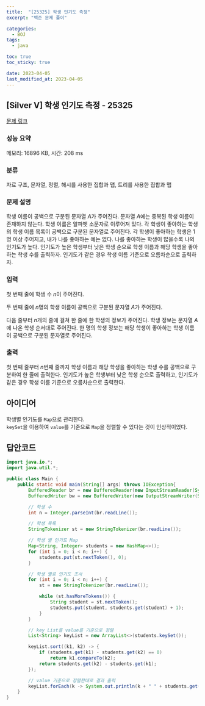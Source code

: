 ```yaml
---
title:  "[25325] 학생 인기도 측정"
excerpt: "백준 문제 풀이"

categories:
  - BOJ
tags:
  - java

toc: true
toc_sticky: true

date: 2023-04-05
last_modified_at: 2023-04-05
---
```

## [Silver V] 학생 인기도 측정 - 25325 

[문제 링크](https://www.acmicpc.net/problem/25325) 

### 성능 요약

메모리: 16896 KB, 시간: 208 ms

### 분류

자료 구조, 문자열, 정렬, 해시를 사용한 집합과 맵, 트리를 사용한 집합과 맵

### 문제 설명

<p>학생 이름이 공백으로 구분된 문자열 <em>A</em>가 주어진다. 문자열 <em>A</em>에는 중복된 학생 이름이 존재하지 않는다. 학생 이름은 알파벳 소문자로 이루어져 있다. 각 학생이 좋아하는 학생의 학생 이름 목록이 공백으로 구분된 문자열로 주어진다. 각 학생이 좋아하는 학생은 1명 이상 주어지고, 내가 나를 좋아하는 예는 없다. 나를 좋아하는 학생이 많을수록 나의 인기도가 높다. 인기도가 높은 학생부터 낮은 학생 순으로 학생 이름과 해당 학생을 좋아하는 학생 수를 출력하자. 인기도가 같은 경우 학생 이름 기준으로 오름차순으로 출력하자.</p>

### 입력 

 <p>첫 번째 줄에 학생 수 <em>n</em>이 주어진다.</p>

<p>두 번째 줄에 <em>n</em>명의 학생 이름이 공백으로 구분된 문자열 <em>A</em>가 주어진다.</p>

<p>다음 줄부터 <em>n</em>개의 줄에 걸쳐 한 줄에 한 학생의 정보가 주어진다. 학생 정보는 문자열 <em>A</em>에 나온 학생 순서대로 주어진다. 한 명의 학생 정보는 해당 학생이 좋아하는 학생 이름이 공백으로 구분된 문자열로 주어진다.</p>

### 출력 

 <p>첫 번째 줄부터 <em>n</em>번째 줄까지 학생 이름과 해당 학생을 좋아하는 학생 수를 공백으로 구분하여 한 줄에 출력한다. 인기도가 높은 학생부터 낮은 학생 순으로 출력하고, 인기도가 같은 경우 학생 이름 기준으로 오름차순으로 출력한다.</p>


## 아이디어
학생별 인기도를 `Map`으로 관리한다.  
`keySet`을 이용하여 `value`를 기준으로 `Map`을 정렬할 수 있다는 것이 인상적이었다.  


## 답안코드
```java
import java.io.*;
import java.util.*;

public class Main {
    public static void main(String[] args) throws IOException{
        BufferedReader br = new BufferedReader(new InputStreamReader(System.in));
        BufferedWriter bw = new BufferedWriter(new OutputStreamWriter(System.out));

        // 학생 수
        int n = Integer.parseInt(br.readLine());

        // 학생 목록
        StringTokenizer st = new StringTokenizer(br.readLine());

        // 학생 별 인기도 Map
        Map<String, Integer> students = new HashMap<>();
        for (int i = 0; i < n; i++) {
            students.put(st.nextToken(), 0);
        }

        // 학생 별로 인기도 조사
        for (int i = 0; i < n; i++) {
            st = new StringTokenizer(br.readLine());

            while (st.hasMoreTokens()) {
                String student = st.nextToken();
                students.put(student, students.get(student) + 1);
            }
        }

        // key List를 value를 기준으로 정렬
        List<String> keyList = new ArrayList<>(students.keySet());

        keyList.sort((k1, k2) -> {
            if (students.get(k1) - students.get(k2) == 0)
                return k1.compareTo(k2);
            return students.get(k2) - students.get(k1);
        });

        // value 기준으로 정렬한대로 결과 출력
        keyList.forEach(k -> System.out.println(k + " " + students.get(k)));
    }
}
```
